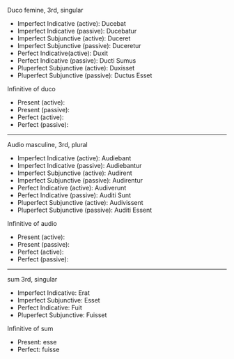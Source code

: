 Duco femine, 3rd, singular
- Imperfect Indicative (active): Ducebat
- Imperfect Indicative (passive): Ducebatur
- Imperfect Subjunctive (active): Duceret
- Imperfect Subjunctive (passive): Duceretur
- Perfect Indicative(active): Duxit
- Perfect Indicative (passive): Ducti Sumus
- Pluperfect Subjunctive (active): Duxisset
- Pluperfect Subjunctive (passive): Ductus Esset

Infinitive of duco
- Present (active): 
- Present (passive):
- Perfect (active):
- Perfect (passive):

---

Audio masculine, 3rd, plural
- Imperfect Indicative (active): Audiebant
- Imperfect Indicative (passive): Audiebantur
- Imperfect Subjunctive (active): Audirent
- Imperfect Subjunctive (passive): Audirentur
- Perfect Indicative (active): Audiverunt
- Perfect Indicative (passive): Auditi Sunt
- Pluperfect Subjunctive (active): Audivissent
- Pluperfect Subjunctive (passive): Auditi Essent

Infinitive of audio
- Present (active):
- Present (passive):
- Perfect (active):
- Perfect (passive):

---
sum 3rd, singular
- Imperfect Indicative: Erat
- Imperfect Subjunctive: Esset
- Perfect Indicative: Fuit
- Pluperfect Subjunctive: Fuisset

Infinitive of sum
- Present: esse
- Perfect: fuisse
